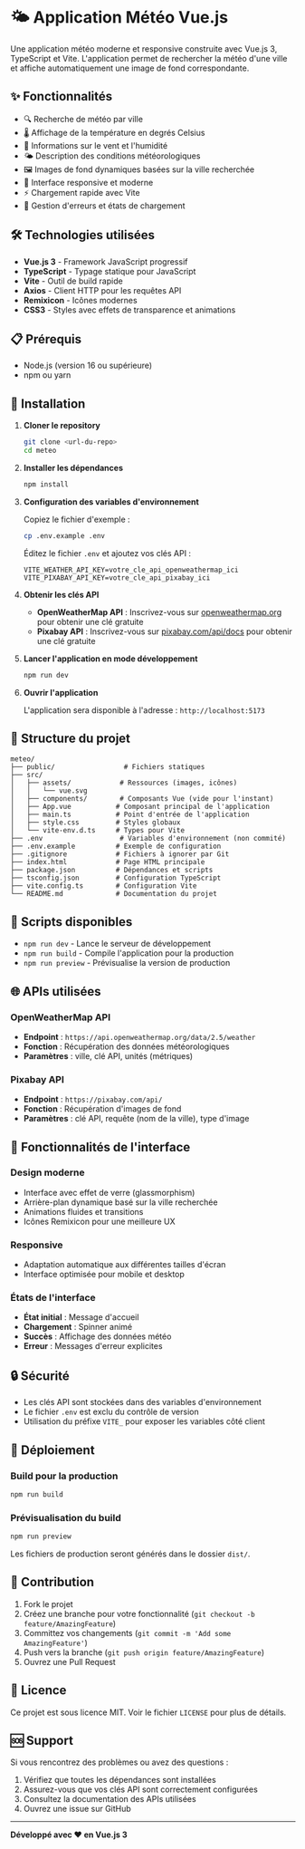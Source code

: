 # 🌤️ Application Météo Vue.js

Une application météo moderne et responsive construite avec Vue.js 3, TypeScript et Vite. L'application permet de rechercher la météo d'une ville et affiche automatiquement une image de fond correspondante.

## ✨ Fonctionnalités

- 🔍 Recherche de météo par ville
- 🌡️ Affichage de la température en degrés Celsius
- 💨 Informations sur le vent et l'humidité
- 🌤️ Description des conditions météorologiques
- 🖼️ Images de fond dynamiques basées sur la ville recherchée
- 📱 Interface responsive et moderne
- ⚡ Chargement rapide avec Vite
- 🔄 Gestion d'erreurs et états de chargement

## 🛠️ Technologies utilisées

- **Vue.js 3** - Framework JavaScript progressif
- **TypeScript** - Typage statique pour JavaScript
- **Vite** - Outil de build rapide
- **Axios** - Client HTTP pour les requêtes API
- **Remixicon** - Icônes modernes
- **CSS3** - Styles avec effets de transparence et animations

## 📋 Prérequis

- Node.js (version 16 ou supérieure)
- npm ou yarn

## 🚀 Installation

1. **Cloner le repository**
   ```bash
   git clone <url-du-repo>
   cd meteo
   ```

2. **Installer les dépendances**
   ```bash
   npm install
   ```

3. **Configuration des variables d'environnement**
   
   Copiez le fichier d'exemple :
   ```bash
   cp .env.example .env
   ```
   
   Éditez le fichier `.env` et ajoutez vos clés API :
   ```env
   VITE_WEATHER_API_KEY=votre_cle_api_openweathermap_ici
   VITE_PIXABAY_API_KEY=votre_cle_api_pixabay_ici
   ```

4. **Obtenir les clés API**

   - **OpenWeatherMap API** : Inscrivez-vous sur [openweathermap.org](https://openweathermap.org/api) pour obtenir une clé gratuite
   - **Pixabay API** : Inscrivez-vous sur [pixabay.com/api/docs](https://pixabay.com/api/docs/) pour obtenir une clé gratuite

5. **Lancer l'application en mode développement**
   ```bash
   npm run dev
   ```

6. **Ouvrir l'application**
   
   L'application sera disponible à l'adresse : `http://localhost:5173`

## 📁 Structure du projet

```
meteo/
├── public/                 # Fichiers statiques
├── src/
│   ├── assets/            # Ressources (images, icônes)
│   │   └── vue.svg
│   ├── components/        # Composants Vue (vide pour l'instant)
│   ├── App.vue           # Composant principal de l'application
│   ├── main.ts           # Point d'entrée de l'application
│   ├── style.css         # Styles globaux
│   └── vite-env.d.ts     # Types pour Vite
├── .env                   # Variables d'environnement (non commité)
├── .env.example          # Exemple de configuration
├── .gitignore            # Fichiers à ignorer par Git
├── index.html            # Page HTML principale
├── package.json          # Dépendances et scripts
├── tsconfig.json         # Configuration TypeScript
├── vite.config.ts        # Configuration Vite
└── README.md             # Documentation du projet
```

## 🔧 Scripts disponibles

- `npm run dev` - Lance le serveur de développement
- `npm run build` - Compile l'application pour la production
- `npm run preview` - Prévisualise la version de production

## 🌐 APIs utilisées

### OpenWeatherMap API
- **Endpoint** : `https://api.openweathermap.org/data/2.5/weather`
- **Fonction** : Récupération des données météorologiques
- **Paramètres** : ville, clé API, unités (métriques)

### Pixabay API
- **Endpoint** : `https://pixabay.com/api/`
- **Fonction** : Récupération d'images de fond
- **Paramètres** : clé API, requête (nom de la ville), type d'image

## 🎨 Fonctionnalités de l'interface

### Design moderne
- Interface avec effet de verre (glassmorphism)
- Arrière-plan dynamique basé sur la ville recherchée
- Animations fluides et transitions
- Icônes Remixicon pour une meilleure UX

### Responsive
- Adaptation automatique aux différentes tailles d'écran
- Interface optimisée pour mobile et desktop

### États de l'interface
- **État initial** : Message d'accueil
- **Chargement** : Spinner animé
- **Succès** : Affichage des données météo
- **Erreur** : Messages d'erreur explicites

## 🔒 Sécurité

- Les clés API sont stockées dans des variables d'environnement
- Le fichier `.env` est exclu du contrôle de version
- Utilisation du préfixe `VITE_` pour exposer les variables côté client

## 🚀 Déploiement

### Build pour la production
```bash
npm run build
```

### Prévisualisation du build
```bash
npm run preview
```

Les fichiers de production seront générés dans le dossier `dist/`.

## 🤝 Contribution

1. Fork le projet
2. Créez une branche pour votre fonctionnalité (`git checkout -b feature/AmazingFeature`)
3. Committez vos changements (`git commit -m 'Add some AmazingFeature'`)
4. Push vers la branche (`git push origin feature/AmazingFeature`)
5. Ouvrez une Pull Request

## 📝 Licence

Ce projet est sous licence MIT. Voir le fichier `LICENSE` pour plus de détails.

## 🆘 Support

Si vous rencontrez des problèmes ou avez des questions :

1. Vérifiez que toutes les dépendances sont installées
2. Assurez-vous que vos clés API sont correctement configurées
3. Consultez la documentation des APIs utilisées
4. Ouvrez une issue sur GitHub

---

**Développé avec ❤️ en Vue.js 3**
